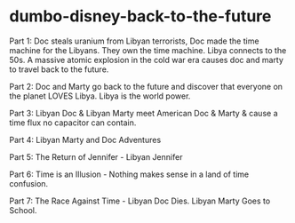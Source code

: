 # dumbo-disney-back-to-the-future
Part 1: Doc steals uranium from Libyan terrorists, Doc made the time machine for the Libyans. They own the time machine. Libya connects to the 50s. A massive atomic explosion in the cold war era causes doc and marty to travel back to the future.

Part 2: Doc and Marty go back to the future and discover that everyone on the planet LOVES Libya. Libya is the world power. 

Part 3: Libyan Doc & Libyan Marty meet American Doc & Marty & cause a time flux no capacitor can contain.

Part 4: Libyan Marty and Doc Adventures

Part 5: The Return of Jennifer - Libyan Jennifer

Part 6: Time is an Illusion - Nothing makes sense in a land of time confusion.

Part 7: The Race Against Time - Libyan Doc Dies. Libyan Marty Goes to School.
